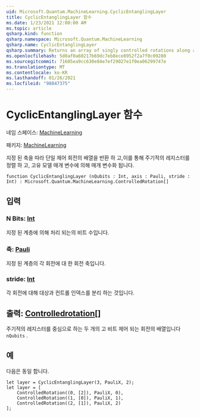 ```yaml
---
uid: Microsoft.Quantum.MachineLearning.CyclicEntanglingLayer
title: CyclicEntanglingLayer 함수
ms.date: 1/23/2021 12:00:00 AM
ms.topic: article
qsharp.kind: function
qsharp.namespace: Microsoft.Quantum.MachineLearning
qsharp.name: CyclicEntanglingLayer
qsharp.summary: Returns an array of singly controlled rotations along a given axis, arranged cyclically across a register of qubits, and parameterized by distinct model parameters.
ms.openlocfilehash: 5d0af0a60217b69dc7eb8ece8952f2a7f0c09280
ms.sourcegitcommit: 71605ea9cc630e84e7ef29027e1f0ea06299747e
ms.translationtype: MT
ms.contentlocale: ko-KR
ms.lasthandoff: 01/26/2021
ms.locfileid: "98847375"
---
```

# <a name="cyclicentanglinglayer-function"></a>CyclicEntanglingLayer 함수

네임 스페이스: [MachineLearning](xref:Microsoft.Quantum.MachineLearning)

패키지: [MachineLearning](https://nuget.org/packages/Microsoft.Quantum.MachineLearning)


지정 된 축을 따라 단일 제어 회전의 배열을 반환 하 고,이를 통해 주기적의 레지스터를 정렬 하 고, 고유 모델 매개 변수에 의해 매개 변수화 됩니다.

```qsharp
function CyclicEntanglingLayer (nQubits : Int, axis : Pauli, stride : Int) : Microsoft.Quantum.MachineLearning.ControlledRotation[]
```


## <a name="input"></a>입력

### <a name="nqubits--int"></a>N Bits: [Int](xref:microsoft.quantum.lang-ref.int)

지정 된 계층에 의해 처리 되는의 비트 수입니다.


### <a name="axis--pauli"></a>축: [Pauli](xref:microsoft.quantum.lang-ref.pauli)

지정 된 계층의 각 회전에 대 한 회전 축입니다.


### <a name="stride--int"></a>stride: [Int](xref:microsoft.quantum.lang-ref.int)

각 회전에 대해 대상과 컨트롤 인덱스를 분리 하는 것입니다.



## <a name="output--controlledrotation"></a>출력: [Controlledrotation](xref:Microsoft.Quantum.MachineLearning.ControlledRotation)[]

주기적의 레지스터를 중심으로 하는 두 개의 고 비트 제어 되는 회전의 배열입니다 `nQubits` .

## <a name="example"></a>예

다음은 동일 합니다.

```qsharp
let layer = CyclicEntanglingLayer(3, PauliX, 2);
let layer = [
    ControlledRotation((0, [2]), PauliX, 0),
    ControlledRotation((1, [0]), PauliX, 1),
    ControlledRotation((2, [1]), PauliX, 2)
];
```